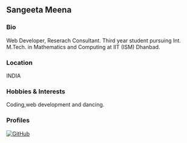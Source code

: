 ## Sangeeta Meena

### Bio
Web Developer, Reserach Consultant.
Third year student pursuing Int. M.Tech. in Mathematics and Computing at IIT (ISM) Dhanbad.

### Location
INDIA

### Hobbies & Interests
Coding,web development and dancing.

### Profiles
[![GitHub][github-img]](https://github.com/sangeetameena580) 
  
<!-- Don't edit the below 2 lines -->
[twitter-img]: https://i.imgur.com/rwYRqn6.png
[github-img]: https://i.imgur.com/9I6NRUm.png
